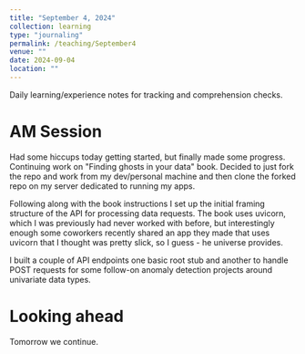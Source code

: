 ```yaml
---
title: "September 4, 2024"
collection: learning
type: "journaling"
permalink: /teaching/September4
venue: ""
date: 2024-09-04
location: ""
---
```


Daily learning/experience notes for tracking and comprehension checks.

AM Session
======

Had some hiccups today getting started, but finally made some progress. Continuing work on "Finding ghosts in your data" book. Decided to just fork the repo and work from my dev/personal machine and then clone the forked repo on my server dedicated to running my apps.

Following along with the book instructions I set up the initial framing structure of the API for processing data requests. The book uses uvicorn, which I was previously had never worked with before, but interestingly enough some coworkers recently shared an app they made that uses uvicorn that I thought was pretty slick, so I guess - he universe provides.

I built a couple of API endpoints one basic root stub and another to handle POST requests for some follow-on anomaly detection projects around univariate data types.

Looking ahead
======

Tomorrow we continue. 

